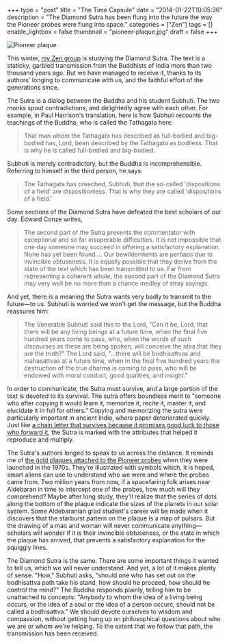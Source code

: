 +++
type = "post"
title = "The Time Capsule"
date = "2014-01-22T10:05:36"
description = "The Diamond Sutra has been flung into the future the way the Pioneer probes were flung into space."
categories = ["Zen"]
tags = []
enable_lightbox = false
thumbnail = "pioneer-plaque.jpg"
draft = false
+++

<p><img style="display:block; margin-left:auto; margin-right:auto;" src="pioneer-plaque.jpg" alt="Pioneer plaque" title="Pioneer plaque" /></p>
<p>This winter, <a href="http://villagezendo.org/">my Zen group</a> is studying the Diamond Sutra. The text is a staticky, garbled transmission from the Buddhists of India more than two thousand years ago. But we have managed to receive it, thanks to its authors' longing to communicate with us, and the faithful effort of the generations since.</p>
<p>The Sutra is a dialog between the Buddha and his student Subhuti. The two monks spout contradictions, and delightedly agree with each other. For example, in Paul Harrison's translation, here is how Subhuti recounts the teachings of the Buddha, who is called the Tathagata here:</p>
<blockquote>
<p>That man whom the Tathagata has described as full-bodied and big-bodied has, Lord, been described by the Tathagata as bodiless. That is why he is called full-bodied and big-bodied.</p>
</blockquote>
<p>Subhuti is merely contradictory, but the Buddha is incomprehensible. Referring to himself in the third person, he says:</p>
<blockquote>
<p>The Tathagata has preached, Subhuti, that the so-called 'dispositions of a field' are dispositionless. That is why they are called 'dispositions of a field.'</p>
</blockquote>
<p>Some sections of the Diamond Sutra have defeated the best scholars of our day. Edward Conze writes,</p>
<blockquote>
<p>The second part of the Sutra presents the commentator with exceptional and so far insuperable difficulties. It is not impossible that one day someone may succeed in offering a satisfactory explanation. None has yet been found.... Our bewilderments are perhaps due to invincible obtuseness. It is equally possible that they derive from the state of the text which has been transmitted to us. Far from representing a coherent whole, the second part of the Diamond Sutra may very well be no more than a chance medley of stray sayings.</p>
</blockquote>
<p>And yet, there is a meaning the Sutra wants very badly to transmit to the future&mdash;to us. Subhuti is worried we won't get the message, but the Buddha reassures him:</p>
<blockquote>
<p>The Venerable Subhuti said this to the Lord, "Can it be, Lord, that there will be any living beings at a future time, when the final five hundred years come to pass, who, when the words of such discourses as these are being spoken, will conceive the idea that they are the truth?" The Lord said, "...there will be bodhisattvas and mahasattvas at a future time, when in the final five hundred years the destruction of the true dharma is coming to pass, who will be endowed with moral conduct, good qualities, and insight."</p>
</blockquote>
<p>In order to communicate, the Sutra must survive, and a large portion of the text is devoted to its survival. The sutra offers boundless merit to "someone who after copying it would learn it, memorize it, recite it, master it, and elucidate it in full for others." Copying and memorizing the sutra were particularly important in ancient India, where paper deteriorated quickly. Just like <a href="http://www.silcom.com/~barnowl/chain-letter/evolution.html">a chain letter that survives because it promises good luck to those who forward it</a>, the Sutra is marked with the attributes that helped it reproduce and multiply.</p>
<p>The Sutra's authors longed to speak to us across the distance. It reminds me of <a href="http://grin.hq.nasa.gov/ABSTRACTS/GPN-2000-001623.html">the gold plaques attached to the Pioneer probes</a> when they were launched in the 1970s. They're illustrated with symbols which, it is hoped, smart aliens can use to understand who we were and where the probes came from. Two million years from now, if a spacefaring folk arises near Aldebaran in time to intercept one of the probes, how much will they comprehend? Maybe after long study, they'll realize that the series of dots along the bottom of the plaque indicate the sizes of the planets in our solar system. Some Aldebaranian grad student's career will be made when it discovers that the starburst pattern on the plaque is a map of pulsars. But the drawing of a man and woman will never communicate anything&mdash;scholars will wonder if it is their invincible obtuseness, or the state in which the plaque has arrived, that prevents a satisfactory explanation for the squiggly lines.</p>
<p>The Diamond Sutra is the same. There are some important things it wanted to tell us, which we will never understand. And yet, a lot of it makes plenty of sense. "How," Subhuti asks, "should one who has set out on the bodhisattva path take his stand, how should he proceed, how should he control the mind?" The Buddha responds plainly, telling him to be unattached to concepts: "Anybody to whom the idea of a living being occurs, or the idea of a soul or the idea of a person occurs, should not be called a bodhisattva." We should devote ourselves to wisdom and compassion, without getting hung up on philosophical questions about who we are or whom we're helping. To the extent that we follow that path, the transmission has been received.</p>
    